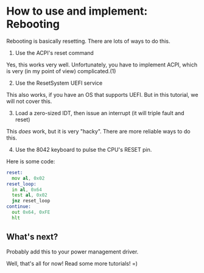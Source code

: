 # How to use and implement: Rebooting
Rebooting is basically resetting. There are lots of ways to do this.

1. Use the ACPI's reset command



Yes, this works very well. Unfortunately, you have to implement ACPI, which is very (in my point of view) complicated.(1)

2. Use the ResetSystem UEFI service



This also works, if you have an OS that supports UEFI. But in this tutorial, we will not cover this.

3. Load a zero-sized IDT, then issue an interrupt (it will triple fault and reset)



This *does* work, but it is very "hacky". There are more reliable ways to do this.

4. Use the 8042 keyboard to pulse the CPU's RESET pin.



Here is some code:
```asm
reset:
  mov al, 0x02
reset_loop:
  in al, 0x64
  test al, 0x02
  jnz reset_loop
continue:
  out 0x64, 0xFE
  hlt
```

## What's next?
Probably add this to your power management driver.


Well, that's all for now! Read some more tutorials! =)
